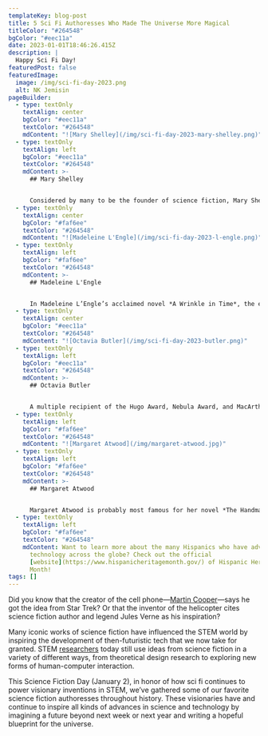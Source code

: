 ```yaml
---
templateKey: blog-post
title: 5 Sci Fi Authoresses Who Made The Universe More Magical
titleColor: "#264548"
bgColor: "#eec11a"
date: 2023-01-01T18:46:26.415Z
description: |
  Happy Sci Fi Day!
featuredPost: false
featuredImage:
  image: /img/sci-fi-day-2023.png
  alt: NK Jemisin
pageBuilder:
  - type: textOnly
    textAlign: center
    bgColor: "#eec11a"
    textColor: "#264548"
    mdContent: "![Mary Shelley](/img/sci-fi-day-2023-mary-shelley.png)"
  - type: textOnly
    textAlign: left
    bgColor: "#eec11a"
    textColor: "#264548"
    mdContent: >-
      ## Mary Shelley


      Considered by many to be the founder of science fiction, Mary Shelley is widely known for penning the monster masterpiece *Frankenstein*. In that novel, she details the use of electricity to animate a lifeless creature. This plot feature was partially inspired by Shelley’s interest in experiments in galvanism (electrical resuscitation); her novel popularized those scientific efforts, which (much later) led to the invention of the defibrillator.
  - type: textOnly
    textAlign: center
    bgColor: "#faf6ee"
    textColor: "#264548"
    mdContent: "![Madeleine L'Engle](/img/sci-fi-day-2023-l-engle.png)"
  - type: textOnly
    textAlign: left
    bgColor: "#faf6ee"
    textColor: "#264548"
    mdContent: >-
      ## Madeleine L'Engle


      In Madeleine L’Engle’s acclaimed novel *A Wrinkle in Time*, the eponymous wrinkle is a “tesseract” — a type of wormhole in the fifth dimension that allows instantaneous travel across space and time. At the time of that novel’s publication, the idea of a fifth dimension basically only existed in the realm of science fiction. But breakthroughs in physics in the past few decades (including superstring theory) now have scientists arguing that there are probably more than four dimensions, just as L’Engle imagined!
  - type: textOnly
    textAlign: center
    bgColor: "#eec11a"
    textColor: "#264548"
    mdContent: "![Octavia Butler](/img/sci-fi-day-2023-butler.png)"
  - type: textOnly
    textAlign: left
    bgColor: "#eec11a"
    textColor: "#264548"
    mdContent: >-
      ## Octavia Butler


      A multiple recipient of the Hugo Award, Nebula Award, and MacArthur Genius Grant, Octavia Butler’s *Parable of the Sower* and *Parable of the Talents* have been widely recognized for their eerie prescience in predicting contemporary social, ecological, and technological movements — including global warming, the massive influence of tech conglomerates, and the rise of populism in government.
  - type: textOnly
    textAlign: left
    bgColor: "#faf6ee"
    textColor: "#264548"
    mdContent: "![Margaret Atwood](/img/margaret-atwood.jpg)"
  - type: textOnly
    textAlign: left
    bgColor: "#faf6ee"
    textColor: "#264548"
    mdContent: >-
      ## Margaret Atwood


      Margaret Atwood is probably most famous for her novel *The Handmaid’s Tale*, but many of her other novels have predicted the future in their own ways. For example, in *Oryx & Crake*, she imagines a world in which scientists can engineer bioluminescence in organisms — a technique that currently proliferates among researchers studying gene expression and more — as well as some technology that is currently in the making, like “smart clothes” (shirts that can display your email!)
  - type: textOnly
    textAlign: left
    bgColor: "#faf6ee"
    textColor: "#264548"
    mdContent: Want to learn more about the many Hispanics who have advanced
      technology across the globe? Check out the official
      [website](https://www.hispanicheritagemonth.gov/) of Hispanic Heritage
      Month!
tags: []
---
```

Did you know that the creator of the cell phone—[Martin Cooper](https://research.asu.edu/science-fiction-shaping-future)—says he got the idea from Star Trek? Or that the inventor of the helicopter cites science fiction author and legend Jules Verne as his inspiration?

Many iconic works of science fiction have influenced the STEM world by inspiring the development of then-futuristic tech that we now take for granted. STEM [researchers](https://www.technologyreview.com/2018/04/05/67057/when-science-fiction-inspires-real-technology/) today still use ideas from science fiction in a variety of different ways, from theoretical design research to exploring new forms of human-computer interaction.

This Science Fiction Day (January 2), in honor of how sci fi continues to power visionary inventions in STEM, we’ve gathered some of our favorite science fiction authoresses throughout history. These visionaries have and continue to inspire all kinds of advances in science and technology by imagining a future beyond next week or next year and writing a hopeful blueprint for the universe.